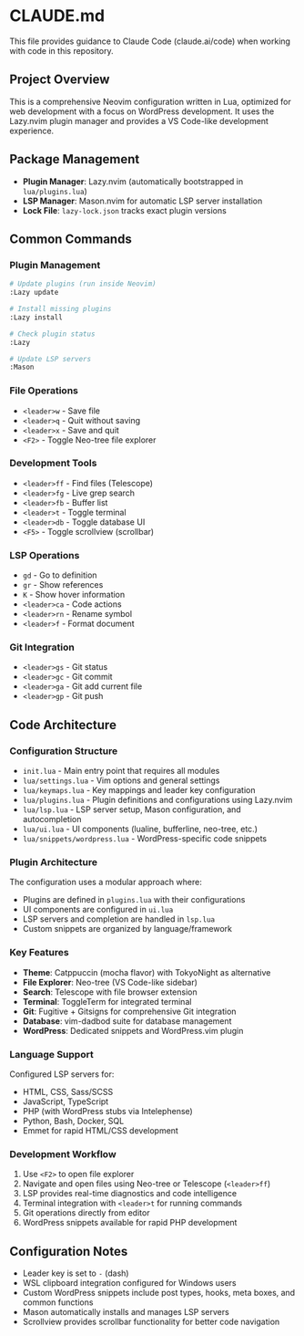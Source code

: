 # CLAUDE.md

This file provides guidance to Claude Code (claude.ai/code) when working with code in this repository.

## Project Overview

This is a comprehensive Neovim configuration written in Lua, optimized for web development with a focus on WordPress development. It uses the Lazy.nvim plugin manager and provides a VS Code-like development experience.

## Package Management

- **Plugin Manager**: Lazy.nvim (automatically bootstrapped in `lua/plugins.lua`)
- **LSP Manager**: Mason.nvim for automatic LSP server installation
- **Lock File**: `lazy-lock.json` tracks exact plugin versions

## Common Commands

### Plugin Management
```bash
# Update plugins (run inside Neovim)
:Lazy update

# Install missing plugins
:Lazy install

# Check plugin status
:Lazy

# Update LSP servers
:Mason
```

### File Operations
- `<leader>w` - Save file
- `<leader>q` - Quit without saving  
- `<leader>x` - Save and quit
- `<F2>` - Toggle Neo-tree file explorer

### Development Tools
- `<leader>ff` - Find files (Telescope)
- `<leader>fg` - Live grep search
- `<leader>fb` - Buffer list
- `<leader>t` - Toggle terminal
- `<leader>db` - Toggle database UI
- `<F5>` - Toggle scrollview (scrollbar)

### LSP Operations
- `gd` - Go to definition
- `gr` - Show references
- `K` - Show hover information
- `<leader>ca` - Code actions
- `<leader>rn` - Rename symbol
- `<leader>f` - Format document

### Git Integration
- `<leader>gs` - Git status
- `<leader>gc` - Git commit
- `<leader>ga` - Git add current file
- `<leader>gp` - Git push

## Code Architecture

### Configuration Structure
- `init.lua` - Main entry point that requires all modules
- `lua/settings.lua` - Vim options and general settings
- `lua/keymaps.lua` - Key mappings and leader key configuration
- `lua/plugins.lua` - Plugin definitions and configurations using Lazy.nvim
- `lua/lsp.lua` - LSP server setup, Mason configuration, and autocompletion
- `lua/ui.lua` - UI components (lualine, bufferline, neo-tree, etc.)
- `lua/snippets/wordpress.lua` - WordPress-specific code snippets

### Plugin Architecture
The configuration uses a modular approach where:
- Plugins are defined in `plugins.lua` with their configurations
- UI components are configured in `ui.lua`
- LSP servers and completion are handled in `lsp.lua`
- Custom snippets are organized by language/framework

### Key Features
- **Theme**: Catppuccin (mocha flavor) with TokyoNight as alternative
- **File Explorer**: Neo-tree (VS Code-like sidebar)
- **Search**: Telescope with file browser extension
- **Terminal**: ToggleTerm for integrated terminal
- **Git**: Fugitive + Gitsigns for comprehensive Git integration
- **Database**: vim-dadbod suite for database management
- **WordPress**: Dedicated snippets and WordPress.vim plugin

### Language Support
Configured LSP servers for:
- HTML, CSS, Sass/SCSS
- JavaScript, TypeScript  
- PHP (with WordPress stubs via Intelephense)
- Python, Bash, Docker, SQL
- Emmet for rapid HTML/CSS development

### Development Workflow
1. Use `<F2>` to open file explorer
2. Navigate and open files using Neo-tree or Telescope (`<leader>ff`)
3. LSP provides real-time diagnostics and code intelligence
4. Terminal integration with `<leader>t` for running commands
5. Git operations directly from editor
6. WordPress snippets available for rapid PHP development

## Configuration Notes

- Leader key is set to `-` (dash)
- WSL clipboard integration configured for Windows users
- Custom WordPress snippets include post types, hooks, meta boxes, and common functions
- Mason automatically installs and manages LSP servers
- Scrollview provides scrollbar functionality for better code navigation